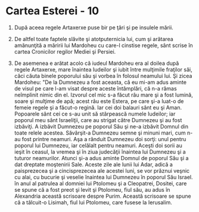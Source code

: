 # Cartea Esterei - 10

1. După aceea regele Artaxerxe puse bir pe ţări şi pe insulele mării. 

2. De altfel toate faptele slăvite şi atotputernicia lui, cum şi arătarea amănunţită a măririi lui Mardoheu cu care-l cinstise regele, sânt scrise în cartea Cronicilor regilor Mediei şi Persiei. 

3. De asemenea e arătat acolo că iudeul Mardoheu era al doilea după regele Artaxerxe, mare înaintea Iudeilor şi iubit între mulţimile fraţilor săi, căci căuta binele poporului său şi vorbea în folosul neamului lui. Şi zicea Mardoheu: "De la Dumnezeu a fost aceasta, că eu mi-am adus aminte de visul pe care l-am visat despre aceste întâmplări, că n-a rămas neîmplinit nimic din el. Izvorul cel mic s-a făcut râu mare şi a fost lumină, soare şi mulţime de apă; acest râu este Estera, pe care şi-a luat-o de femeie regele şi a făcut-o regină. Iar cei doi balauri sânt eu şi Aman. Popoarele sânt cei ce s-au unit să stârpească numele Iudeilor; iar poporul meu sânt Israeliţii, care au strigat către Dumnezeu şi au fost izbăviţi. A izbăvit Dumnezeu pe poporul Său şi ne-a izbăvit Domnul din toate relele acestea. Săvârşit-a Dumnezeu semne şi minuni mari, cum n-au fost printre neamuri. Aşa a rânduit Dumnezeu doi sorţi: unul pentru poporul lui Dumnezeu, iar celălalt pentru neamuri. Aceşti doi sorii au ieşit în ceasul, la vremea şi în ziua judecăţii înaintea lui Dumnezeu şi a tuturor neamurilor. Atunci şi-a adus aminte Domnul de poporul Său şi a dat dreptate moştenirii Sale. Aceste zile ale lunii lui Adar, adică a paisprezecea şi a cincisprezecea ale acestei luni, se vor prăznui veşnic cu alai, cu bucurie şi veselie înaintea lui Dumnezeu în poporul Său Israel. în anul al patrulea al domniei lui Ptolomeu şi a Cleopatrei, Dositei, care se spune că a fost preot şi levit şi Ptolomeu, fiul său, au adus în Alexandria această scrisoare despre Purim. Această scrisoare se spune că a tâlcuit-o Lisimah, fiul lui Ptolomeu, care fusese la Ierusalim. 


